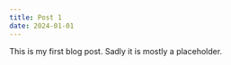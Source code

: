 ```yaml
---
title: Post 1
date: 2024-01-01
---
```


This is my first blog post. Sadly it is mostly a placeholder.

